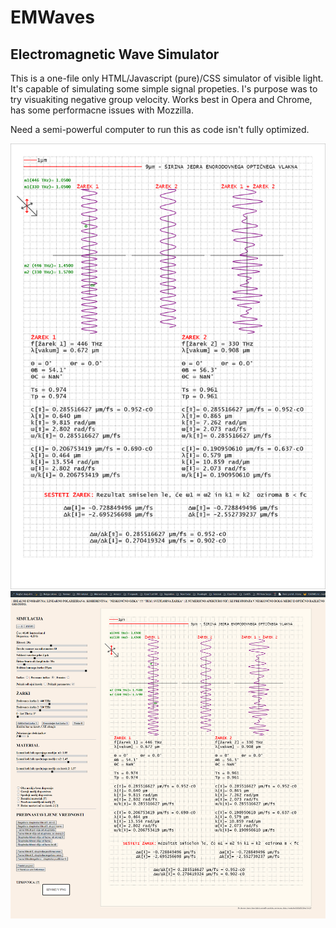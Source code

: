 # EMWaves


## Electromagnetic Wave Simulator

This is a one-file only HTML/Javascript (pure)/CSS simulator of visible light. It's capable of simulating some simple signal propeties.
I's purpose was to try visuakiting negative group velocity. Works best in Opera and Chrome, has some performacne issues with Mozzilla.

Need a semi-powerful computer to run this as code isn't fully optimized.

<img src="screenshot1.png" alt="Screenshot1">
<img src="screenshot2.png" alt="Screenshot2">
